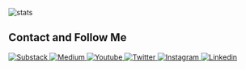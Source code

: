 <!---
eshippole/eshippole is a ✨ special ✨ repository because its `README.md` (this file) appears on your GitHub profile.
You can click the Preview link to take a look at your changes.
--->



![stats](https://github-readme-stats.vercel.app/api?username=conceptofmind&show_icons=true)

## Contact and Follow Me
<a href="https://conceptofmind.substack.com/p/coming-soon">
  <img
    alt="Substack"
    src="https://img.shields.io/badge/substack-FF6719?logo=substack&logoColor=white&style=for-the-badge"
  />
</a>
<a href="https://medium.com/@henryshippole">
  <img
    alt="Medium"
    src="https://img.shields.io/badge/medium-000000?logo=medium&logoColor=white&style=for-the-badge"
  />
</a>
<a href="https://www.youtube.com/channel/">
  <img
    alt="Youtube"
    src="https://img.shields.io/badge/youtube-FF0000?logo=youtube&logoColor=white&style=for-the-badge"
  />
</a>
<a href="https://twitter.com/EnricoShippole">
  <img
    alt="Twitter"
    src="https://img.shields.io/badge/Twitter-1DA1F2?logo=twitter&logoColor=white&style=for-the-badge"
  />
</a>
<a href="https://www.instagram.com/eshippole/">
  <img
    alt="Instagram"
    src="https://img.shields.io/badge/Instagram-E4405F?logo=instagram&logoColor=white&style=for-the-badge"
  />
</a>
<a href="https://www.linkedin.com/in/enrico-shippole-495521b8/">
  <img
    alt="Linkedin"
    src="https://img.shields.io/badge/linkedin-0077B5?logo=linkedin&logoColor=white&style=for-the-badge"
  />
</a>
